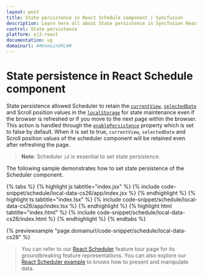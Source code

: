 ```yaml
---
layout: post
title: State persistence in React Schedule component | Syncfusion
description: Learn here all about State persistence in Syncfusion React Schedule component of Syncfusion Essential JS 2 and more.
control: State persistence 
platform: ej2-react
documentation: ug
domainurl: ##DomainURL##
---
```


# State persistence in React Schedule component

State persistence allowed Scheduler to retain the [`currentView`](https://ej2.syncfusion.com/react/documentation/api/schedule/#currentview), [`selectedDate`](https://ej2.syncfusion.com/react/documentation/api/schedule/#selecteddate) and Scroll position values in the [`localStorage`](https://www.w3schools.com/html/html5_webstorage.asp#) for state maintenance even if the browser is refreshed or if you move to the next page within the browser. This action is handled through the [`enablePersistence`](https://ej2.syncfusion.com/react/documentation/api/schedule/#enablepersistence) property which is set to false by default. When it is set to true, `currentView`, `selectedDate` and Scroll position values of the scheduler component will be retained even after refreshing the page.

> **Note**: Scheduler `id` is essential to set state persistence.

The following sample demonstrates how to set state persistence of the Scheduler component.

{% tabs %}
{% highlight js tabtitle="index.jsx" %}
{% include code-snippet/schedule/local-data-cs26/app/index.jsx %}
{% endhighlight %}
{% highlight ts tabtitle="index.tsx" %}
{% include code-snippet/schedule/local-data-cs26/app/index.tsx %}
{% endhighlight %}
{% highlight html tabtitle="index.html" %}
{% include code-snippet/schedule/local-data-cs26/index.html %}
{% endhighlight %}
{% endtabs %}
        
{% previewsample "page.domainurl/code-snippet/schedule/local-data-cs26" %}

> You can refer to our [React Scheduler](https://www.syncfusion.com/react-components/react-scheduler) feature tour page for its groundbreaking feature representations. You can also explore our [React Scheduler example](https://ej2.syncfusion.com/react/demos/#/material/schedule/overview) to knows how to present and manipulate data.
